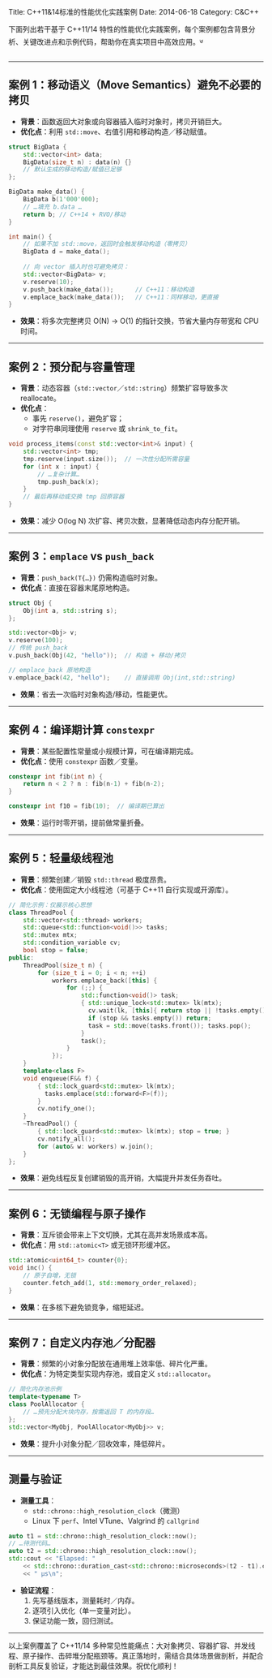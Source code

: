 Title: C++11&14标准的性能优化实践案例
Date: 2014-06-18
Category: C&C++

下面列出若干基于 C++11/14 特性的性能优化实践案例，每个案例都包含背景分析、关键改进点和示例代码，帮助你在真实项目中高效应用。༦

---

## 案例 1：移动语义（Move Semantics）避免不必要的拷贝

- **背景**：函数返回大对象或向容器插入临时对象时，拷贝开销巨大。
- **优化点**：利用 `std::move`、右值引用和移动构造／移动赋值。

```cpp
struct BigData {
    std::vector<int> data;
    BigData(size_t n) : data(n) {}
    // 默认生成的移动构造/赋值已足够
};

BigData make_data() {
    BigData b(1'000'000);
    // …填充 b.data …
    return b; // C++14 + RVO/移动
}

int main() {
    // 如果不加 std::move，返回时会触发移动构造（零拷贝）
    BigData d = make_data();
    
    // 向 vector 插入时也可避免拷贝：
    std::vector<BigData> v;
    v.reserve(10);
    v.push_back(make_data());      // C++11：移动构造
    v.emplace_back(make_data());   // C++11：同样移动，更直接
}
```

- **效果**：将多次完整拷贝 O(N) → O(1) 的指针交换，节省大量内存带宽和 CPU 时间。

---

## 案例 2：预分配与容量管理

- **背景**：动态容器（`std::vector`／`std::string`）频繁扩容导致多次 reallocate。
- **优化点**：
  - 事先 `reserve()`，避免扩容；
  - 对字符串同理使用 `reserve` 或 `shrink_to_fit`。

```cpp
void process_items(const std::vector<int>& input) {
    std::vector<int> tmp;
    tmp.reserve(input.size());  // 一次性分配所需容量
    for (int x : input) {
        // …复杂计算…
        tmp.push_back(x);
    }
    // 最后再移动或交换 tmp 回原容器
}
```

- **效果**：减少  O(log N) 次扩容、拷贝次数，显著降低动态内存分配开销。

---

## 案例 3：`emplace` vs `push_back`

- **背景**：`push_back(T{…})` 仍需构造临时对象。
- **优化点**：直接在容器末尾原地构造。

```cpp
struct Obj {
    Obj(int a, std::string s);
};

std::vector<Obj> v;
v.reserve(100);
// 传统 push_back
v.push_back(Obj(42, "hello"));  // 构造 + 移动/拷贝

// emplace_back 原地构造
v.emplace_back(42, "hello");    // 直接调用 Obj(int,std::string)
```

- **效果**：省去一次临时对象构造/移动，性能更优。

---

## 案例 4：编译期计算 `constexpr`

- **背景**：某些配置性常量或小规模计算，可在编译期完成。
- **优化点**：使用 `constexpr` 函数／变量。

```cpp
constexpr int fib(int n) {
    return n < 2 ? n : fib(n-1) + fib(n-2);
}

constexpr int f10 = fib(10);  // 编译期已算出
```

- **效果**：运行时零开销，提前做常量折叠。

---

## 案例 5：轻量级线程池

- **背景**：频繁创建／销毁 `std::thread` 极度昂贵。
- **优化点**：使用固定大小线程池（可基于 C++11 自行实现或开源库）。

```cpp
// 简化示例：仅展示核心思想
class ThreadPool {
    std::vector<std::thread> workers;
    std::queue<std::function<void()>> tasks;
    std::mutex mtx;
    std::condition_variable cv;
    bool stop = false;
public:
    ThreadPool(size_t n) {
        for (size_t i = 0; i < n; ++i)
            workers.emplace_back([this] {
                for (;;) {
                    std::function<void()> task;
                    { std::unique_lock<std::mutex> lk(mtx);
                      cv.wait(lk, [this]{ return stop || !tasks.empty(); });
                      if (stop && tasks.empty()) return;
                      task = std::move(tasks.front()); tasks.pop();
                    }
                    task();
                }
            });
    }
    template<class F>
    void enqueue(F&& f) {
        { std::lock_guard<std::mutex> lk(mtx);
          tasks.emplace(std::forward<F>(f));
        }
        cv.notify_one();
    }
    ~ThreadPool() {
        { std::lock_guard<std::mutex> lk(mtx); stop = true; }
        cv.notify_all();
        for (auto& w: workers) w.join();
    }
};
```

- **效果**：避免线程反复创建销毁的高开销，大幅提升并发任务吞吐。

---

## 案例 6：无锁编程与原子操作

- **背景**：互斥锁会带来上下文切换，尤其在高并发场景成本高。
- **优化点**：用 `std::atomic<T>` 或无锁环形缓冲区。

```cpp
std::atomic<uint64_t> counter{0};
void inc() {
    // 原子自增，无锁
    counter.fetch_add(1, std::memory_order_relaxed);
}
```

- **效果**：在多核下避免锁竞争，缩短延迟。

---

## 案例 7：自定义内存池／分配器

- **背景**：频繁的小对象分配放在通用堆上效率低、碎片化严重。
- **优化点**：为特定类型实现内存池，或自定义 `std::allocator`。

```cpp
// 简化内存池示例
template<typename T>
class PoolAllocator {
    // …预先分配大块内存，按需返回 T 的内存段…
};
std::vector<MyObj, PoolAllocator<MyObj>> v;
```

- **效果**：提升小对象分配／回收效率，降低碎片。

---

## 测量与验证

- **测量工具**：  
  - `std::chrono::high_resolution_clock`（微测）  
  - Linux 下 `perf`、Intel VTune、Valgrind 的 `callgrind`  

```cpp
auto t1 = std::chrono::high_resolution_clock::now();
// …待测代码…
auto t2 = std::chrono::high_resolution_clock::now();
std::cout << "Elapsed: "
    << std::chrono::duration_cast<std::chrono::microseconds>(t2 - t1).count()
    << " µs\n";
```

- **验证流程**：  
  1. 先写基线版本，测量耗时／内存。  
  2. 逐项引入优化（单一变量对比）。  
  3. 保证功能一致，回归测试。

---

以上案例覆盖了 C++11/14 多种常见性能痛点：大对象拷贝、容器扩容、并发线程、原子操作、击碎堆分配瓶颈等。真正落地时，需结合具体场景做剖析，并配合剖析工具反复验证，才能达到最佳效果。祝优化顺利！

